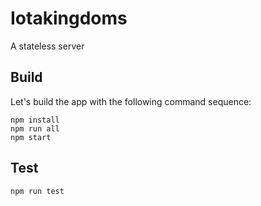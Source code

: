 # Iotakingdoms

A stateless server

## Build

Let's build the app with the following command sequence:

```
npm install
npm run all
npm start
```

## Test

```
npm run test
```
